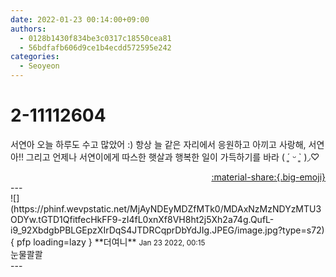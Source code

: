 ```yaml
---
date: 2022-01-23 00:14:00+09:00
authors:
  - 0128b1430f834be3c0317c18550cea81
  - 56bdfafb606d9ce1b4ecdd572595e242
categories:
  - Seoyeon
---
```


# 2-11112604

<div class="post-container" markdown="1">
<div class="content-container md-sidebar__scrollwrap" markdown="1">

서연아 오늘 하루도 수고 많았어 :) 항상 늘 같은 자리에서 응원하고 아끼고 사랑해, 서연아!! 그리고 언제나 서연이에게 따스한 햇살과 행복한 일이 가득하기를 바라 ( ´͈ ᵕ `͈ )◞♡

</div>
</div>

<div style="text-align: right;" markdown="1">
<a href="https://weverse.io/fromis9/fanpost/2-11112604" style="text-align: right;">:material-share:{.big-emoji}</a>
</div>
---

<div class="comments-container md-sidebar__scrollwrap" markdown="1">
<div class="comment" markdown="1">
<div class='id-container' markdown="1">
![](https://phinf.wevpstatic.net/MjAyNDEyMDZfMTk0/MDAxNzMzNDYzMTU3ODYw.tGTD1QfitfecHkFF9-zI4fL0xnXf8VH8ht2j5Xh2a74g.QufL-i9_92XbdgbPBLGEpzXIrDqS4JTDRCqprDbYdJIg.JPEG/image.jpg?type=s72){ pfp loading=lazy }
**<span class="artist">더여니</span>** <small>Jan 23 2022, 00:15</small><br>
</div>
<div class='comment-body' markdown="1">
눈물콸콸
</div>
</div>
</div>
---
